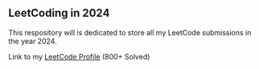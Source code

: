 ## LeetCoding in 2024
This respository will is dedicated to store all my LeetCode submissions in the year 2024.


Link to my [LeetCode Profile](https://leetcode.com/Anuvab) (800+ Solved)
